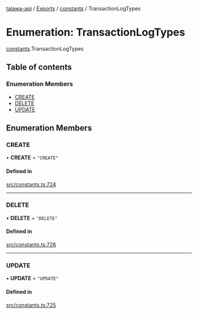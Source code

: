 [talawa-api](../README.md) / [Exports](../modules.md) / [constants](../modules/constants.md) / TransactionLogTypes

# Enumeration: TransactionLogTypes

[constants](../modules/constants.md).TransactionLogTypes

## Table of contents

### Enumeration Members

- [CREATE](constants.TransactionLogTypes.md#create)
- [DELETE](constants.TransactionLogTypes.md#delete)
- [UPDATE](constants.TransactionLogTypes.md#update)

## Enumeration Members

### CREATE

• **CREATE** = ``"CREATE"``

#### Defined in

[src/constants.ts:724](https://github.com/PalisadoesFoundation/talawa-api/blob/4c7d3ea/src/constants.ts#L724)

___

### DELETE

• **DELETE** = ``"DELETE"``

#### Defined in

[src/constants.ts:726](https://github.com/PalisadoesFoundation/talawa-api/blob/4c7d3ea/src/constants.ts#L726)

___

### UPDATE

• **UPDATE** = ``"UPDATE"``

#### Defined in

[src/constants.ts:725](https://github.com/PalisadoesFoundation/talawa-api/blob/4c7d3ea/src/constants.ts#L725)
